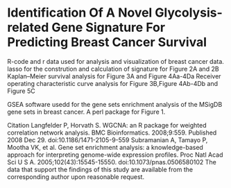# Identification Of A Novel Glycolysis-related Gene Signature For Predicting Breast Cancer Survival
R-code and r data used for analysis and visualization of breast cancer data.
lasso for the constrution and calculation of signature for Figure 2A and 2B
Kaplan–Meier survival analysis for Figure 3A and Figure 4Aa-4Da
Receiver operating characteristic curve analysis for Figure 3B,Figure 4Ab-4Db and Figure 5C

GSEA software usedd for the gene sets enrichment analysis of the MSigDB gene sets in breast cancer.
A perl package for Figure 1.

Citation
Langfelder P, Horvath S. WGCNA: an R package for weighted correlation network analysis. BMC Bioinformatics. 2008;9:559. Published 2008 Dec 29. doi:10.1186/1471-2105-9-559
Subramanian A, Tamayo P, Mootha VK, et al. Gene set enrichment analysis: a knowledge-based approach for interpreting genome-wide expression profiles. Proc Natl Acad Sci U S A. 2005;102(43):15545-15550. doi:10.1073/pnas.0506580102
The data that support the findings of this study are available from the corresponding author upon reasonable request.
